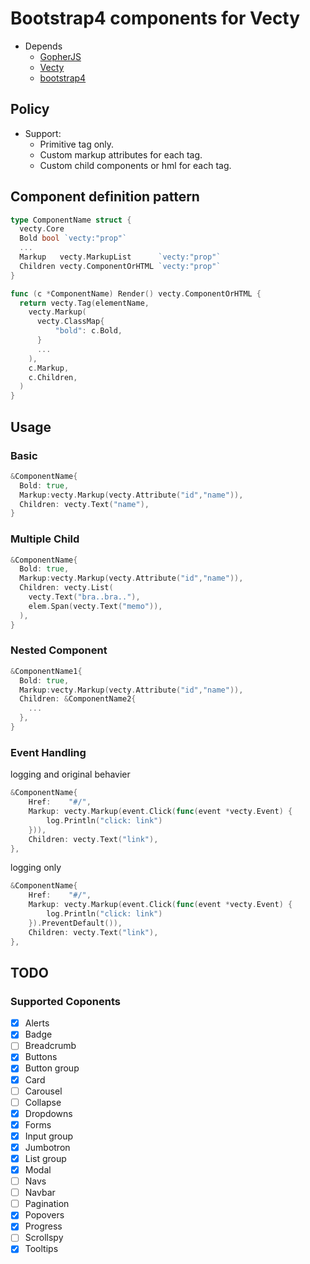 # Bootstrap4 components for Vecty

- Depends
  - [GopherJS](htts://github.com/gopherjs/gopherjs)
  - [Vecty](https://github.com/gopherjs/vecty)
  - [bootstrap4](https://getbootstrap.com/docs/4.0/getting-started/introduction/)

## Policy

- Support:
  - Primitive tag only.
  - Custom markup attributes for each tag.
  - Custom child components or hml for each tag.

## Component definition pattern

```go
type ComponentName struct {
  vecty.Core
  Bold bool `vecty:"prop"`
  ...
  Markup   vecty.MarkupList      `vecty:"prop"`
  Children vecty.ComponentOrHTML `vecty:"prop"`
}

func (c *ComponentName) Render() vecty.ComponentOrHTML {
  return vecty.Tag(elementName,
    vecty.Markup(
      vecty.ClassMap{
          "bold": c.Bold,
      }
      ...
    ),
    c.Markup,
    c.Children,
  )
}
```

## Usage

### Basic

```go
&ComponentName{
  Bold: true,
  Markup:vecty.Markup(vecty.Attribute("id","name")),
  Children: vecty.Text("name"),
}
```

### Multiple Child

```go
&ComponentName{
  Bold: true,
  Markup:vecty.Markup(vecty.Attribute("id","name")),
  Children: vecty.List(
    vecty.Text("bra..bra.."),
    elem.Span(vecty.Text("memo")),
  ),
}
```

### Nested Component

```go
&ComponentName1{
  Bold: true,
  Markup:vecty.Markup(vecty.Attribute("id","name")),
  Children: &ComponentName2{
    ...
  },
}
```

### Event Handling

logging and original behavier

```go
&ComponentName{
    Href:    "#/",
    Markup: vecty.Markup(event.Click(func(event *vecty.Event) {
        log.Println("click: link")
    })),
    Children: vecty.Text("link"),
},
```

logging only

```go
&ComponentName{
    Href:    "#/",
    Markup: vecty.Markup(event.Click(func(event *vecty.Event) {
        log.Println("click: link")
    }).PreventDefault()),
    Children: vecty.Text("link"),
},
```

## TODO

### Supported Coponents

- [x] Alerts
- [x] Badge
- [ ] Breadcrumb
- [x] Buttons
- [x] Button group
- [x] Card
- [ ] Carousel
- [ ] Collapse
- [x] Dropdowns
- [x] Forms
- [x] Input group
- [x] Jumbotron
- [x] List group
- [x] Modal
- [ ] Navs
- [ ] Navbar
- [ ] Pagination
- [x] Popovers
- [x] Progress
- [ ] Scrollspy
- [x] Tooltips
